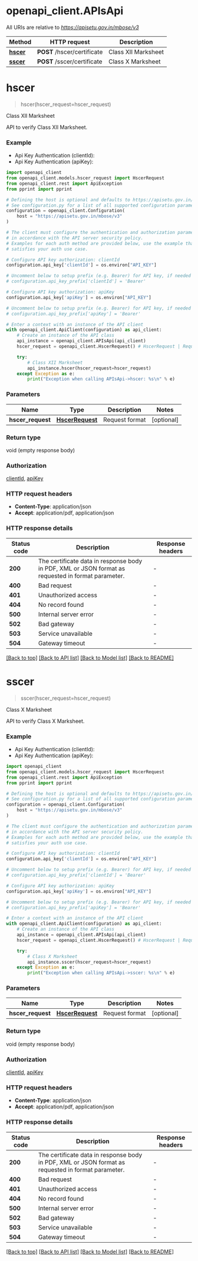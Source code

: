 # openapi_client.APIsApi

All URIs are relative to *https://apisetu.gov.in/mbose/v3*

Method | HTTP request | Description
------------- | ------------- | -------------
[**hscer**](APIsApi.md#hscer) | **POST** /hscer/certificate | Class XII Marksheet
[**sscer**](APIsApi.md#sscer) | **POST** /sscer/certificate | Class X Marksheet


# **hscer**
> hscer(hscer_request=hscer_request)

Class XII Marksheet

API to verify Class XII Marksheet.

### Example

* Api Key Authentication (clientId):
* Api Key Authentication (apiKey):

```python
import openapi_client
from openapi_client.models.hscer_request import HscerRequest
from openapi_client.rest import ApiException
from pprint import pprint

# Defining the host is optional and defaults to https://apisetu.gov.in/mbose/v3
# See configuration.py for a list of all supported configuration parameters.
configuration = openapi_client.Configuration(
    host = "https://apisetu.gov.in/mbose/v3"
)

# The client must configure the authentication and authorization parameters
# in accordance with the API server security policy.
# Examples for each auth method are provided below, use the example that
# satisfies your auth use case.

# Configure API key authorization: clientId
configuration.api_key['clientId'] = os.environ["API_KEY"]

# Uncomment below to setup prefix (e.g. Bearer) for API key, if needed
# configuration.api_key_prefix['clientId'] = 'Bearer'

# Configure API key authorization: apiKey
configuration.api_key['apiKey'] = os.environ["API_KEY"]

# Uncomment below to setup prefix (e.g. Bearer) for API key, if needed
# configuration.api_key_prefix['apiKey'] = 'Bearer'

# Enter a context with an instance of the API client
with openapi_client.ApiClient(configuration) as api_client:
    # Create an instance of the API class
    api_instance = openapi_client.APIsApi(api_client)
    hscer_request = openapi_client.HscerRequest() # HscerRequest | Request format (optional)

    try:
        # Class XII Marksheet
        api_instance.hscer(hscer_request=hscer_request)
    except Exception as e:
        print("Exception when calling APIsApi->hscer: %s\n" % e)
```



### Parameters


Name | Type | Description  | Notes
------------- | ------------- | ------------- | -------------
 **hscer_request** | [**HscerRequest**](HscerRequest.md)| Request format | [optional] 

### Return type

void (empty response body)

### Authorization

[clientId](../README.md#clientId), [apiKey](../README.md#apiKey)

### HTTP request headers

 - **Content-Type**: application/json
 - **Accept**: application/pdf, application/json

### HTTP response details

| Status code | Description | Response headers |
|-------------|-------------|------------------|
**200** | The certificate data in response body in PDF, XML or JSON format as requested in format parameter. |  -  |
**400** | Bad request |  -  |
**401** | Unauthorized access |  -  |
**404** | No record found |  -  |
**500** | Internal server error |  -  |
**502** | Bad gateway |  -  |
**503** | Service unavailable |  -  |
**504** | Gateway timeout |  -  |

[[Back to top]](#) [[Back to API list]](../README.md#documentation-for-api-endpoints) [[Back to Model list]](../README.md#documentation-for-models) [[Back to README]](../README.md)

# **sscer**
> sscer(hscer_request=hscer_request)

Class X Marksheet

API to verify Class X Marksheet.

### Example

* Api Key Authentication (clientId):
* Api Key Authentication (apiKey):

```python
import openapi_client
from openapi_client.models.hscer_request import HscerRequest
from openapi_client.rest import ApiException
from pprint import pprint

# Defining the host is optional and defaults to https://apisetu.gov.in/mbose/v3
# See configuration.py for a list of all supported configuration parameters.
configuration = openapi_client.Configuration(
    host = "https://apisetu.gov.in/mbose/v3"
)

# The client must configure the authentication and authorization parameters
# in accordance with the API server security policy.
# Examples for each auth method are provided below, use the example that
# satisfies your auth use case.

# Configure API key authorization: clientId
configuration.api_key['clientId'] = os.environ["API_KEY"]

# Uncomment below to setup prefix (e.g. Bearer) for API key, if needed
# configuration.api_key_prefix['clientId'] = 'Bearer'

# Configure API key authorization: apiKey
configuration.api_key['apiKey'] = os.environ["API_KEY"]

# Uncomment below to setup prefix (e.g. Bearer) for API key, if needed
# configuration.api_key_prefix['apiKey'] = 'Bearer'

# Enter a context with an instance of the API client
with openapi_client.ApiClient(configuration) as api_client:
    # Create an instance of the API class
    api_instance = openapi_client.APIsApi(api_client)
    hscer_request = openapi_client.HscerRequest() # HscerRequest | Request format (optional)

    try:
        # Class X Marksheet
        api_instance.sscer(hscer_request=hscer_request)
    except Exception as e:
        print("Exception when calling APIsApi->sscer: %s\n" % e)
```



### Parameters


Name | Type | Description  | Notes
------------- | ------------- | ------------- | -------------
 **hscer_request** | [**HscerRequest**](HscerRequest.md)| Request format | [optional] 

### Return type

void (empty response body)

### Authorization

[clientId](../README.md#clientId), [apiKey](../README.md#apiKey)

### HTTP request headers

 - **Content-Type**: application/json
 - **Accept**: application/pdf, application/json

### HTTP response details

| Status code | Description | Response headers |
|-------------|-------------|------------------|
**200** | The certificate data in response body in PDF, XML or JSON format as requested in format parameter. |  -  |
**400** | Bad request |  -  |
**401** | Unauthorized access |  -  |
**404** | No record found |  -  |
**500** | Internal server error |  -  |
**502** | Bad gateway |  -  |
**503** | Service unavailable |  -  |
**504** | Gateway timeout |  -  |

[[Back to top]](#) [[Back to API list]](../README.md#documentation-for-api-endpoints) [[Back to Model list]](../README.md#documentation-for-models) [[Back to README]](../README.md)

